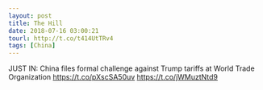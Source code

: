 ```yaml
---
layout: post
title: The Hill
date: 2018-07-16 03:00:21
tourl: http://t.co/t414UtTRv4
tags: [China]
---
```

JUST IN: China files formal challenge against Trump tariffs at World Trade Organization https://t.co/pXscSA50uv https://t.co/jWMuztNtd9